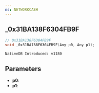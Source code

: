 ```yaml
---
ns: NETWORKCASH
---
```

## _0x31BA138F6304FB9F

```c
// 0x31BA138F6304FB9F
void _0x31BA138F6304FB9F(Any p0, Any p1);
```

```
NativeDB Introduced: v1180
```

## Parameters
* **p0**:
* **p1**:
